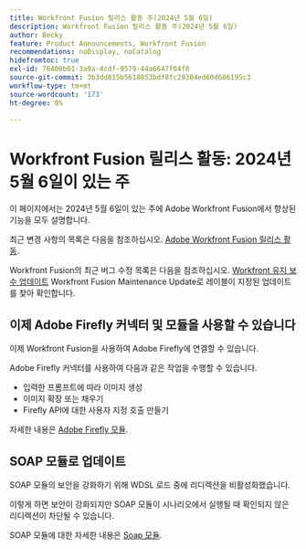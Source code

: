 ```yaml
---
title: Workfront Fusion 릴리스 활동 주(2024년 5월 6일)
description: Workfront Fusion 릴리스 활동 주(2024년 5월 6일)
author: Becky
feature: Product Announcements, Workfront Fusion
recommendations: noDisplay, noCatalog
hidefromtoc: true
exl-id: 76400b01-3a9a-4cdf-9579-44a6647f04f0
source-git-commit: 3b3dd815b5618853bdf8fc29304ed60d686195c3
workflow-type: tm+mt
source-wordcount: '173'
ht-degree: 0%

---
```


# Workfront Fusion 릴리스 활동: 2024년 5월 6일이 있는 주

이 페이지에서는 2024년 5월 6일이 있는 주에 Adobe Workfront Fusion에서 향상된 기능을 모두 설명합니다.

최근 변경 사항의 목록은 다음을 참조하십시오. [Adobe Workfront Fusion 릴리스 활동](../../../product-announcements/product-releases/fusion-release-activity/fusion-release-activity.md).

Workfront Fusion의 최근 버그 수정 목록은 다음을 참조하십시오. [Workfront 유지 보수 업데이트](https://experienceleague.adobe.com/docs/workfront-known-issues/releases/current-updates.html) Workfront Fusion Maintenance Update로 레이블이 지정된 업데이트를 찾아 확인합니다.

## 이제 Adobe Firefly 커넥터 및 모듈을 사용할 수 있습니다

이제 Workfront Fusion을 사용하여 Adobe Firefly에 연결할 수 있습니다.

Adobe Firefly 커넥터를 사용하여 다음과 같은 작업을 수행할 수 있습니다.

* 입력한 프롬프트에 따라 이미지 생성
* 이미지 확장 또는 채우기
* Firefly API에 대한 사용자 지정 호출 만들기

자세한 내용은 [Adobe Firefly 모듈](/help/quicksilver/workfront-fusion/apps-and-their-modules/adobe-firefly-modules.md).

## SOAP 모듈로 업데이트

SOAP 모듈의 보안을 강화하기 위해 WDSL 로드 중에 리디렉션을 비활성화했습니다.

이렇게 하면 보안이 강화되지만 SOAP 모듈이 시나리오에서 실행될 때 확인되지 않은 리디렉션이 차단될 수 있습니다.

SOAP 모듈에 대한 자세한 내용은 [Soap 모듈](/help/quicksilver/workfront-fusion/apps-and-their-modules/soap-module.md).
